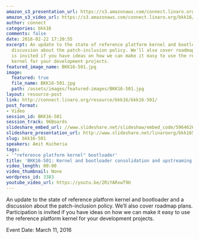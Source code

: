 ```yaml
---
amazon_s3_presentation_url: https://s3.amazonaws.com/connect.linaro.org/bkk16/Presentations/Friday/BKK16-501.pdf
amazon_s3_video_url: https://s3.amazonaws.com/connect.linaro.org/bkk16/Videos/Friday/BKK16-501%20Mezzanine%20Enablement.mp4
author: connect
categories: bkk16
comments: false
date: 2016-02-22 17:20:55
excerpt: An update to the state of reference platform kernel and bootloader and a
  discussion about the patch-inclusion policy. We'll also cover roadmap plans. Participation
  is invited if you have ideas on how we can make it easy to use the reference platform
  kernel for your development projects.
featured_image_name: BKK16-501.jpg
image:
  featured: true
  file_name: BKK16-501.jpg
  path: /assets/images/featured-images/BKK16-501.jpg
layout: resource-post
link: http://connect.linaro.org/resource/bkk16/bkk16-501/
post_format:
- Video
session_id: BKK16-501
session_track: 96Boards
slideshare_embed_url: //www.slideshare.net/slideshow/embed_code/59646263
slideshare_presentation_url: http://www.slideshare.net/linaroorg/bkk16501-mezzanine-enablement
slug: bkk16-501
speakers: Amit Kucheria
tags:
- '"reference platform kernel" bootloader'
title: 'BKK16-501: Kernel and bootloader consolidation and upstreaming'
video_length: 00:00
video_thumbnail: None
wordpress_id: 3383
youtube_video_url: https://youtu.be/2RiYARxwT9U
---
```


An update to the state of reference platform kernel and bootloader and a discussion about the patch-inclusion policy. We’ll also cover roadmap plans. Participation is invited if you have ideas on how we can make it easy to use the reference platform kernel for your development projects.

Event Date: March 11, 2016